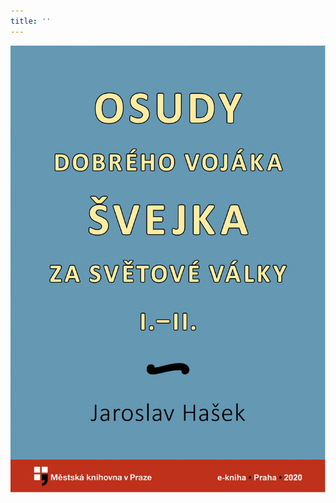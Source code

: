 ```yaml
---
title: ''
---
```


![obalka_osudy_dobreho_vojaka_svejka_i.jpg](./resources/obalka_osudy_dobreho_v_fmt.jpeg)
